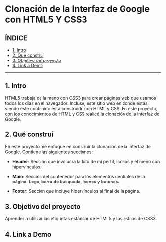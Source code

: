 # Clonación de la Interfaz de Google con HTML5 Y CSS3

## **ÍNDICE**

* [1. Intro](#)
* [2. Qué construí](#)
* [3. Objetivo del proyecto](#)
* [4. Link a Demo](#)

****

## 1. Intro

HTML5 trabaja de la mano con CSS3 para crear páginas web que usamos todos los días en el navegador. Incluso, este sitio web en donde estás viendo este contenido está construído con HTML y CSS. En este proyecto, con los conocimientos de HTML y CSS realicé la clonación de la interfaz de Google. 

## 2. Qué construí

En este proyecto me enfoqué en construir la clonación de la interfaz de Google. Contiene las siguientes secciones: 

* **Header**: Sección que involucra la foto de mi perfil, iconos y el menú con hipervínculos. 

* **Main**: Sección del contenedor para los elementos centrales de la página: Logo, barra de búsqueda, iconos y botones. 

* **Footer**: Sección que incluye hipervínculos al final de la página. 

## 3. Objetivo del proyecto

Aprender a utilizar las etiquetas estándar de HTML5 y los estilos de CSS3.

## 4. Link a Demo

